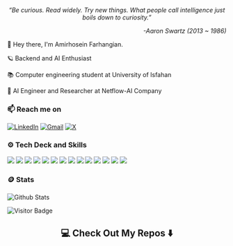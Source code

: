 
<!-- Amirhosein Farhangian -->
<p align="center"><i>“Be curious. Read widely. Try new things. What people call intelligence just boils down to curiosity.”</i></p> 
<p align="right"><i> -Aaron Swartz (2013 ~ 1986)</i></p>

👋 Hey there, I'm Amirhosein Farhangian.<br>

🪐 Backend and AI Enthusiast <br>

📚 Computer engineering student at University of Isfahan<br>

🏢 AI Engineer and Researcher at Netflow-AI Company<br>

### 📫 Reach me on

[![LinkedIn](https://img.shields.io/badge/-LinkedIn-0077B5?style=for-the-badge&logo=LinkedIn&logoColor=white)](https://www.linkedin.com/in/amirh-far)
[![Gmail](https://img.shields.io/badge/gmail-%23D14836.svg?&style=for-the-badge&logo=gmail&logoColor=white)](mailto:amirh.far8@gmail.com?subject=Hello%20Amirhosein,%20From%20Github)
[![X](https://img.shields.io/badge/X-000000?style=for-the-badge&logo=x&logoColor=white)](https://twitter.com/amirh_far)

### ⚙️ Tech Deck and Skills
<p>
  <img src="https://img.shields.io/badge/Python-FFD43B?style=for-the-badge&logo=python&logoColor=blue"/>
  <img src="https://img.shields.io/badge/Numpy-777BB4?style=for-the-badge&logo=numpy&logoColor=white"/>
  <img src="https://img.shields.io/badge/Pandas-2C2D72?style=for-the-badge&logo=pandas&logoColor=white"/>
  <img src="https://img.shields.io/badge/PyTorch-EE4C2C?style=for-the-badge&logo=pytorch&logoColor=white"/>
  <img src="https://img.shields.io/badge/TensorFlow-FF6F00?style=for-the-badge&logo=tensorflow&logoColor=white"/>
  <img src="https://img.shields.io/badge/MySQL-005C84?style=for-the-badge&logo=mysql&logoColor=white"/>
  <img src="https://img.shields.io/badge/Docker-2CA5E0?style=for-the-badge&logo=docker&logoColor=white"/>
  <img src="https://img.shields.io/badge/Django-092E20?style=for-the-badge&logo=django&logoColor=green"/>
  <img src="https://img.shields.io/badge/GIT-E44C30?style=for-the-badge&logo=git&logoColor=white"/>
  <img src="https://img.shields.io/badge/Nginx-009639?style=for-the-badge&logo=nginx&logoColor=white"/>
  <img src="https://img.shields.io/badge/C-00599C?style=for-the-badge&logo=c&logoColor=white"/>

  <img src="https://img.shields.io/badge/Ubuntu-E95420?style=for-the-badge&logo=ubuntu&logoColor=white"/>
  <img src="https://img.shields.io/badge/mac%20os-000000?style=for-the-badge&logo=apple&logoColor=white"/>
  <img src="https://img.shields.io/badge/Postman-FF6C37?style=for-the-badge&logo=Postman&logoColor=white"/>
  <br>
</p>

<!-- ### ⚡️ AI & ML Tools
<p>
  <img src="https://img.shields.io/badge/django%20rest-ff1709?style=for-the-badge&logo=django&logoColor=white"/>
  <img src="https://img.shields.io/badge/scikit_learn-F7931E?style=for-the-badge&logo=scikitlearn&logoColor=white"/>
  
  <br>
</p>
-->

### 🪙 Stats


![Github Stats](https://github-readme-stats.vercel.app/api?username=amirh-far&theme=radical&hide_border=true&count_private=true) <!-- &count_private=true -->
<!--![Git Most Used Langs](https://github-readme-stats.vercel.app/api/top-langs/?username=amirh-far&hide=TeX&layout=compact&theme=radical&hide_border=true) -->

![Visitor Badge](https://visitor-badge.laobi.icu/badge?page_id=amirh-far)

<h2 align="center">💻 Check Out My Repos ⬇️</h2>

